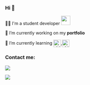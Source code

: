 ### Hi 👋
👨‍🎓 I'm a student developer <img src="https://media.giphy.com/media/WUlplcMpOCEmTGBtBW/giphy.gif" width="30">

🔭 I’m currently working on my **portfolio**

🌱 I’m currently learning <img align="center" src="https://img.shields.io/badge/NextJS-161617?style=flat&logo=Next.js" height="24" alt='shields.io-badge' />,<img align="center" src="https://img.shields.io/badge/Vim-green?style=flat&logo=Vim" height="24" alt='shields.io-badge' />

### Contact me:

<a href="https://github.com/palo-landrae" target="_blank"><img align="center" src="https://img.shields.io/badge/Github-palo--landrae-ccf5ac?style=for-the-badge&logo=github"></a>

<a href="mailto:palo.landrae@gmail.com" target="_blank"><img align="center" src="https://img.shields.io/badge/Email-palo.landrae@gmail.com-b7cece?style=for-the-badge&logo=gmail"></a>
